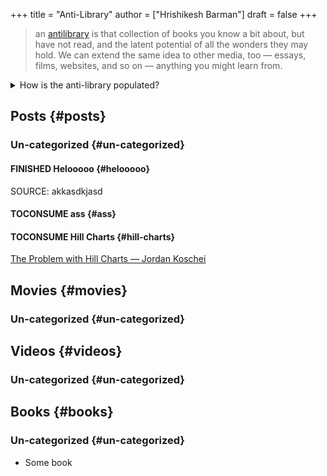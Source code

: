 +++
title = "Anti-Library"
author = ["Hrishikesh Barman"]
draft = false
+++

<div class="book-hint info">

> an [antilibrary](https://www.antilibrari.es/) is that collection of books you know a bit about, but have not read, and the latent potential of all the wonders they may hold. We can extend the same idea to other media, too — essays, films, websites, and so on — anything you might learn from.
</div>

<details>
<summary>How is the anti-library populated?</summary>
<div class="details">

Anti-library sort of is just a fancy term for bookmarks in the way I am using it. It falls in the capture phase of my [notetaking]({{< relref "notetaking" >}}) process. I use `org-capture` to manage these notes and there's some custom css which help color the status of the items in this page.
The supported statuses can be found [here](https://github.com/geekodour/dottedflies/blob/566aa2a3524f5b705cc9ce9a0564fc64e759decd/.config/doom/org-mode-config.el#L127). When making entry for [monthly notes]({{< relref "monthly_notes" >}}), we shall discard `FINISHED` and `DROPPED` items from the anti-library. If I make any notes they'll be available in the [library]({{< relref "library" >}}), which is just a shortcut to some pages in mogoz.

I've exported this page just to have the information public, otherwise this page is managed and used inside emacs, i have `org-agenda` templates which picks things up from this list to put them in my agenda.
</div>
</details>


## Posts {#posts}


### Un-categorized {#un-categorized}


#### <span class="org-todo done FINISHED">FINISHED</span> Helooooo {#helooooo}

SOURCE: akkasdkjasd


#### <span class="org-todo todo TOCONSUME">TOCONSUME</span> ass {#ass}


#### <span class="org-todo todo TOCONSUME">TOCONSUME</span> Hill Charts {#hill-charts}

[The Problem with Hill Charts — Jordan Koschei](https://jordankoschei.com/2019/02/12/the-problem-with-hill-charts/)


## Movies {#movies}


### Un-categorized {#un-categorized}


## Videos {#videos}


### Un-categorized {#un-categorized}


## Books {#books}


### Un-categorized {#un-categorized}

-   Some book
